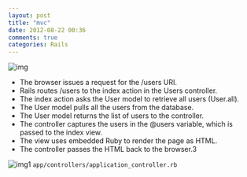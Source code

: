 ```yaml
---
layout: post
title: "mvc"
date: 2012-08-22 00:36
comments: true
categories: Rails
---
```


![img](http://ruby.railstutorial.org/images/figures/mvc_detailed.png)

* The browser issues a request for the /users URI.
* Rails routes /users to the index action in the Users controller.
* The index action asks the User model to retrieve all users (User.all).
* The User model pulls all the users from the database.
* The User model returns the list of users to the controller.
* The controller captures the users in the @users variable, which is passed to the index view.
* The view uses embedded Ruby to render the page as HTML.
* The controller passes the HTML back to the browser.3


![img1](http://ruby.railstutorial.org/images/figures/demo_controller_inheritance.png)
`app/controllers/application_controller.rb`

